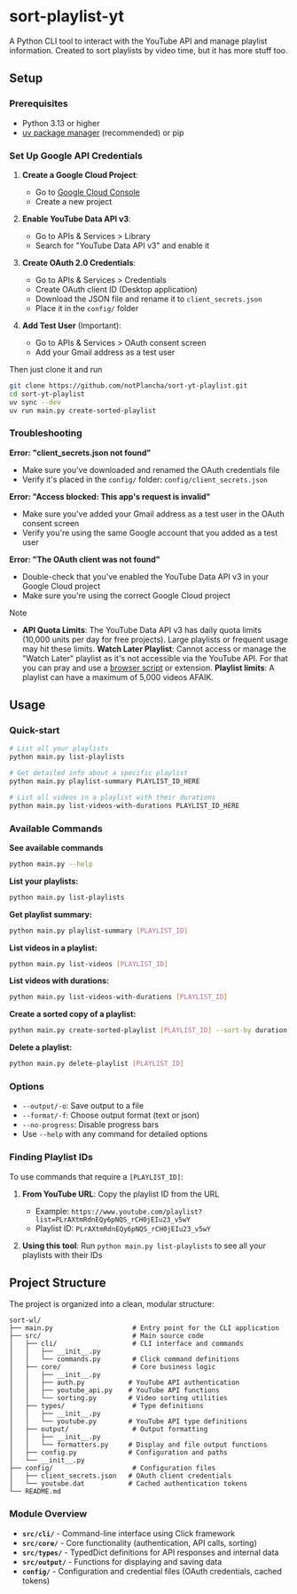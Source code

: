 # sort-playlist-yt

A Python CLI tool to interact with the YouTube API and manage playlist information. Created to sort playlists by video time, but it has more stuff too.

## Setup

### Prerequisites

- Python 3.13 or higher
- [uv package manager](https://docs.astral.sh/uv/getting-started/installation/) (recommended) or pip


### Set Up Google API Credentials

1. **Create a Google Cloud Project**:
   - Go to [Google Cloud Console](https://console.cloud.google.com/)
   - Create a new project

2. **Enable YouTube Data API v3**:
   - Go to APIs & Services > Library
   - Search for "YouTube Data API v3" and enable it

3. **Create OAuth 2.0 Credentials**:
   - Go to APIs & Services > Credentials
   - Create OAuth client ID (Desktop application)
   - Download the JSON file and rename it to `client_secrets.json`
   - Place it in the `config/` folder

4. **Add Test User** (Important):
   - Go to APIs & Services > OAuth consent screen
   - Add your Gmail address as a test user

Then just clone it and run

```bash
git clone https://github.com/notPlancha/sort-yt-playlist.git
cd sort-yt-playlist
uv sync --dev
uv run main.py create-sorted-playlist
```

### Troubleshooting

**Error: "client_secrets.json not found"**
- Make sure you've downloaded and renamed the OAuth credentials file
- Verify it's placed in the `config/` folder: `config/client_secrets.json`

**Error: "Access blocked: This app's request is invalid"**
- Make sure you've added your Gmail address as a test user in the OAuth consent screen
- Verify you're using the same Google account that you added as a test user

**Error: "The OAuth client was not found"**
- Double-check that you've enabled the YouTube Data API v3 in your Google Cloud project
- Make sure you're using the correct Google Cloud project

> [!NOTE]  
> - **API Quota Limits**: The YouTube Data API v3 has daily quota limits (10,000 units per day for free projects). Large playlists or frequent usage may hit these limits.
> **Watch Later Playlist**: Cannot access or manage the "Watch Later" playlist as it's not accessible via the YouTube API. For that you can pray and use a [browser script](https://greasyfork.org/en/scripts?q=watch+later+sort) or extension.
> **Playlist limits**: A playlist can have a maximum of 5,000 videos AFAIK.

## Usage

### Quick-start

```bash
# List all your playlists
python main.py list-playlists

# Get detailed info about a specific playlist
python main.py playlist-summary PLAYLIST_ID_HERE

# List all videos in a playlist with their durations
python main.py list-videos-with-durations PLAYLIST_ID_HERE
```

### Available Commands

**See available commands**
```bash
python main.py --help
```

**List your playlists:**
```bash
python main.py list-playlists
```

**Get playlist summary:**
```bash
python main.py playlist-summary [PLAYLIST_ID]
```

**List videos in a playlist:**
```bash
python main.py list-videos [PLAYLIST_ID]
```

**List videos with durations:**
```bash
python main.py list-videos-with-durations [PLAYLIST_ID]
```

**Create a sorted copy of a playlist:**
```bash
python main.py create-sorted-playlist [PLAYLIST_ID] --sort-by duration --reverse
```

**Delete a playlist:**
```bash
python main.py delete-playlist [PLAYLIST_ID]
```

### Options
- `--output/-o`: Save output to a file
- `--format/-f`: Choose output format (text or json)
- `--no-progress`: Disable progress bars
- Use `--help` with any command for detailed options

### Finding Playlist IDs

To use commands that require a `[PLAYLIST_ID]`:

1. **From YouTube URL**: Copy the playlist ID from the URL
   - Example: `https://www.youtube.com/playlist?list=PLrAXtmRdnEQy6pNQS_rCH0jEIu23_v5wY`
   - Playlist ID: `PLrAXtmRdnEQy6pNQS_rCH0jEIu23_v5wY`

2. **Using this tool**: Run `python main.py list-playlists` to see all your playlists with their IDs

## Project Structure

The project is organized into a clean, modular structure:

```
sort-wl/
├── main.py                    # Entry point for the CLI application
├── src/                       # Main source code
│   ├── cli/                   # CLI interface and commands
│   │   ├── __init__.py
│   │   └── commands.py        # Click command definitions
│   ├── core/                  # Core business logic
│   │   ├── __init__.py
│   │   ├── auth.py           # YouTube API authentication
│   │   ├── youtube_api.py    # YouTube API functions
│   │   └── sorting.py        # Video sorting utilities
│   ├── types/                 # Type definitions
│   │   ├── __init__.py
│   │   └── youtube.py        # YouTube API type definitions
│   ├── output/                # Output formatting
│   │   ├── __init__.py
│   │   └── formatters.py     # Display and file output functions
│   ├── config.py             # Configuration and paths
│   └── __init__.py
├── config/                    # Configuration files
│   ├── client_secrets.json   # OAuth client credentials
│   └── youtube.dat           # Cached authentication tokens
└── README.md
```

### Module Overview

- **`src/cli/`** - Command-line interface using Click framework
- **`src/core/`** - Core functionality (authentication, API calls, sorting)
- **`src/types/`** - TypedDict definitions for API responses and internal data
- **`src/output/`** - Functions for displaying and saving data
- **`config/`** - Configuration and credential files (OAuth credentials, cached tokens)